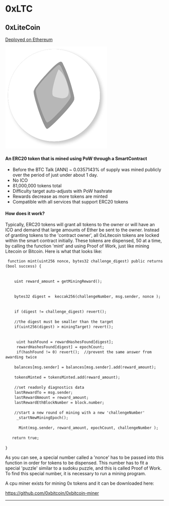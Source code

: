 # 0xLTC

 
 ## 0xLiteCoin 
 [Deployed on Ethereum](https://etherscan.io/address/0x012fd5049a203df08c02fb2e0ed15ceed10d9ed4
)
 
![0xLitecoin_small](https://raw.githubusercontent.com/0xLiteCoinToken/0xLTC/master/logo.png)

 
 #### An ERC20 token that is mined using PoW through a SmartContract 
  
  * Before the BTC Talk [ANN] ~ 0.0357143% of supply was mined publicly over the period of just under about 1 day.
  * No ICO
  * 81,000,000 tokens total
  * Difficulty target auto-adjusts with PoW hashrate
  * Rewards decrease as more tokens are minted 
  * Compatible with all services that support ERC20 tokens
  
  
   
 #### How does it work?
 
Typically, ERC20 tokens will grant all tokens to the owner or will have an ICO and demand that large amounts of Ether be sent to the owner.   Instead of granting tokens to the 'contract owner', all 0xLitecoin tokens are locked within the smart contract initially.  These tokens are dispensed, 50 at a time, by calling the function 'mint' and using Proof of Work, just like mining Litecoin or Bitcoin.  Here is what that looks like: 


     function mint(uint256 nonce, bytes32 challenge_digest) public returns (bool success) {

       
        uint reward_amount = getMiningReward();

        
        bytes32 digest =  keccak256(challengeNumber, msg.sender, nonce );

         
        if (digest != challenge_digest) revert();

        //the digest must be smaller than the target
        if(uint256(digest) > miningTarget) revert();
     

         uint hashFound = rewardHashesFound[digest];
         rewardHashesFound[digest] = epochCount;
         if(hashFound != 0) revert();  //prevent the same answer from awarding twice

        balances[msg.sender] = balances[msg.sender].add(reward_amount);

        tokensMinted = tokensMinted.add(reward_amount);

        //set readonly diagnostics data
        lastRewardTo = msg.sender;
        lastRewardAmount = reward_amount;
        lastRewardEthBlockNumber = block.number;
        
        //start a new round of mining with a new 'challengeNumber'
         _startNewMiningEpoch();

          Mint(msg.sender, reward_amount, epochCount, challengeNumber );

       return true;

    }
 
 
As you can see, a special number called a 'nonce' has to be passed into this function in order for tokens to be dispensed.  This number has to fit a special 'puzzle' similar to a sudoku puzzle, and this is called Proof of Work.   To find this special number, it is necessary to run a mining program.  



A cpu miner exists for mining 0x tokens and it can be downloaded here: 

https://github.com/0xbitcoin/0xbitcoin-miner


 

 
 
 
 
 ----------
 

  

 
 
